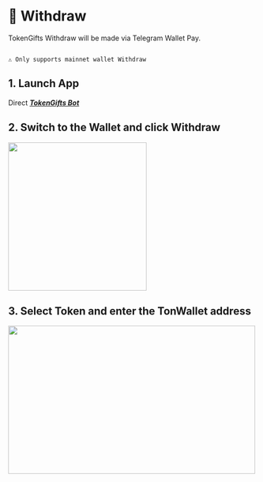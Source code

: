 # 🔶 Withdraw

TokenGifts Withdraw will be made via Telegram Wallet Pay.

```text

⚠️ Only supports mainnet wallet Withdraw

```

## 1. Launch App

Direct **_[TokenGifts Bot](https://t.me/tokengiftbot/TokenGift)_**

## 2. Switch to the Wallet and click Withdraw

<img src="/image/withdraw/1733291446557.png"  width="280" height="300">

## 3. Select Token and enter the TonWallet address

<img src="/image/withdraw/1733289603440.jpg"  width="500" height="300">
